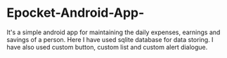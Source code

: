 # Epocket-Android-App-
It's a simple android app for maintaining the daily expenses, earnings and savings of a person. Here I have used sqlite database for data storing. I have also used custom button, custom list and custom alert dialogue.
